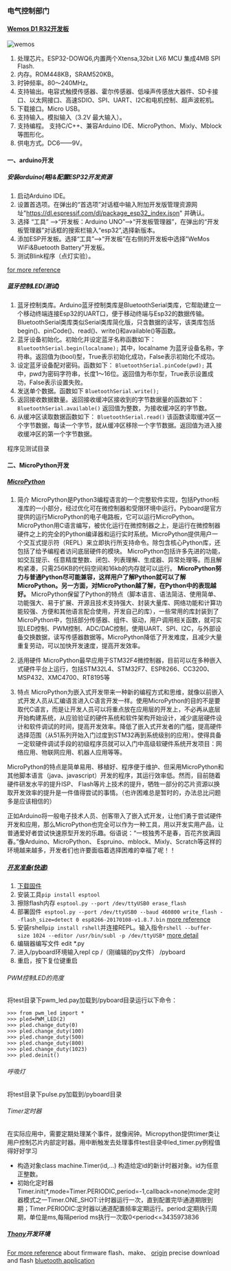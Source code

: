 ### 电气控制部门
#### [Wemos D1 R32开发板](https://docs.platformio.org/en/latest/boards/espressif32/wemos_d1_uno32.html)
![wemos](https://nshopvn.com/wp-content/uploads/2019/03/so-do-chan-arduino-wifi-wemos-d1-r32-esp32-ble-9pcv-1.jpg)

1. 处理芯片。ESP32-DOWQ6,内置两个Xtensa,32bit LX6 MCU 集成4MB SPI Flash.
2. 内存。ROM448KB，SRAM520KB。
3. 时钟频率。80～240MHz。
4. 支持输出。电容式触摸传感器、霍尔传感器、低噪声传感放大器件、SD卡接口、以太网接口、高速SDIO、SPI、UART、I2C和电机控制、超声波舵机。
5. 下载接口。Micro USB。
6. 支持输入。模拟输入（3.2V 最大输入）。
7. 支持编程。 支持C/C++、兼容Arduino IDE、MicroPython、Mixly、Mblock等图形化。
8. 供电方式。DC6——9V。

#### 一、arduino开发
##### 安装arduino(略)&配置ESP32开发资源
1. 启动Arduino IDE。
2. 设置首选项。在弹出的“首选项”对话框中输入附加开发版管理资源网址"https://dl.espressif.com/dl/package_esp32_index.json" 并确认。
3. 选择 “工具” ——>“开发板：Arduino UNO”——>“开发板管理器”，在弹出的“开发板管理器”对话框的搜索栏输入“esp32”,选择新版本。
4. 添加ESP开发板。选择“工具”——>“开发板”在右侧的开发板中选择"WeMos WiFi&Buetooth Battery"开发板。
5. 测试Blink程序（点灯实验）。

[for more reference](https://randomnerdtutorials.com/installing-esp32-arduino-ide-2-0/)
##### 蓝牙控制LED(测试)
1. 蓝牙控制类库。Arduino蓝牙控制类库是BluetoothSerial类库，它帮助建立一个移动终端连接Esp32的UART口，便于移动终端与Esp32的数据传输。BluetoothSerial类库类似Serial类库简化版，只含数据的读写，该类库包括begin()、pinCode()、read()、write()和available()等函数。
2. 蓝牙设备初始化。初始化并设定蓝牙名称函数如下：
`
BluetoothSerial.begin(localname);
`
其中，localname 为蓝牙设备名称，字符串。返回值为(bool)型，True表示初始化成功，False表示初始化不成功。
3. 设定蓝牙设备配对密码。函数如下：
`
BluetoothSerial.pinCode(pwd);
`
其中，pwd为密码字符串，长度1～16位。返回值为布尔型，True表示设置成功，False表示设置失败。
4. 发送单个数据。函数如下
`
BluetoothSerial.write();
`
5. 返回接收数据数量。返回接收缓冲区接收到的字节数据量的函数如下：
`
BluetoothSerial.available()
`
返回值为整数，为接收缓冲区的字节数。
6. 从缓冲区读取数据函数如下：
`
BluetoothSerial.read()
`
该函数读取缓冲区一个字节数据，每读一个字节，就从缓冲区移除一个字节数据。返回值为进入接收缓冲区的第一个字节数据。

程序见测试目录

#### 二、MicroPython开发
##### [MicroPython](https://micropython.org/)
1. 简介
MicroPython是Python3编程语言的一个完整软件实现，包括Python标准库的一小部分，经过优化可在微控制器和受限环境中运行。Pyboard是官方提供的运行MicroPython的电子电路板，它可以运行MicroPython。
MicroPython用C语言编写，被优化运行在微控制器之上，是运行在微控制器硬件之上的完全的Python编译器和运行实时系统。MicroPython提供用户一个交互式提示符（REPL）来立即执行所支持命令。除包含核心Python库，还包括了给予编程者访问底层硬件的模块。
MicroPython包括许多先进的功能，如交互提示、任意精度整数、闭包、列表理解、生成器、异常处理等。而且解构紧凑，只需256KB的代码空间和16kb的内存就可以运行。
**MicroPython努力与普通Python尽可能兼容，这样用户了解Python就可以了解MicroPython。另一方面，对MicroPython越了解，在Python中的表现越好。**
MicroPython保留了Python的特点（脚本语言、语法简洁、使用简单、功能强大、易于扩展、开源且技术支持强大、封装大量库、网络功能和计算功能较强、方便和其他语言配合使用，开发自己的库），一些常用的库封装到了MicroPython中，包括部分传感器、组件、驱动，用户调用相关函数，就可实现LED控制、PWM控制、ADC/DAC控制，使用UART、SPI、I2C，与外部设备交换数据，读写传感器数据等。MicroPython降低了开发难度，且减少大量重复劳动，可以加快开发速度，提高开发效率。

2. 适用硬件
MicroPython最早应用于STM32F4微控制器，目前可以在多种嵌入式硬件平台上运行，包括STM32L4、STM32F7、ESP8266、CC3200、MSP432、XMC4700、RT8195等

3. 特点
MicroPython为嵌入式开发带来一种新的编程方式和思维，就像以前嵌入式开发人员从汇编语言进入C语言开发一样。使用MicroPython的目的不是要取代C语言，而是让开发人员可以将重点放在应用层的开发上，不必再从底层开始构建系统，从应验验证的硬件系统和软件架构开始设计，减少底层硬件设计和软件调试的时间，提高开发效率。降低了嵌入式开发者的门槛，提高硬件选择范围（从51系列开始入门过度到STM32再到系统级别的应用）。使得具备一定软硬件调试手段的初级程序员就可以入门中高级软硬件系统开发项目：网络应用、物联网应用、机器人应用等等。

MicroPython的特点是简单易用、移植好、程序便于维护、但采用MicroPython和其他脚本语言（java、javascript）开发的程序，其运行效率低。然而，目前随着硬件研发水平的提升ISP、 Flash等片上技术的提升，牺牲一部分的芯片资源以换取开发效率的提升是一件值得尝试的事情。（也许困难总是暂时的，办法总比问题多是应该相信的）

正如Arduino将一般电子技术人员、创客带入了嵌入式开发，让他们勇于尝试硬件开发和应用，那么MicroPython也完全可以作为一种工具，用以开发实用产品，让普通爱好者尝试快速原型开发的乐趣。俗语说：“一枝独秀不是春，百花齐放满园春。”像Arduino、MicroPython、 Espruino、mblock、Mixly、Scratch等这样的环境越来越多，开发者们也许要面临着选择困难的幸福了呢！！


##### [开发准备(快速)](https://docs.micropython.org/en/latest/esp8266/quickref.html)
1. [下载固件](https://micropython.org/download/#esp8266)
2. 安装工具`pip install esptool`
3. 擦除flash内存 `esptool.py --port /dev/ttyUSB0 erase_flash`
4. 部署固件` esptool.py --port /dev/ttyUSB0 --baud 460800 write_flash --flash_size=detect 0 esp8266-20170108-v1.8.7.bin` [more reference](https://docs.micropython.org/en/latest/esp8266/tutorial/intro.html#intro)
5. 安装rshell`pip install rshell`并连接REPL。输入指令`rshell --buffer-size 1024 --editor /usr/bin/subl -p /dev/ttyUSB*` [more detail](https://manpages.ubuntu.com/manpages/jammy/en/man1/rshell.1.html)
6. 编辑器编写文件 edit *.py
7. 进入/pyboard环境输入repl cp /（刚编辑的py文件） /pyboard
8. 重启，按下复位键重启

###### PWM控制LED的亮度
将test目录下pwm_led.pay加载到/pyboard目录运行以下命令：
```
>>> from pwm_led import *
>>> pled=PWM_LED(2)
>>> pled.change_duty(0)
>>> pled.change_duty(100)
>>> pled.change_duty(500)
>>> pled.change_duty(800)
>>> pled.change_duty(1023)
>>> pled.deinit()
```
###### 呼吸灯
将test目录下pulse.py加载到/pyboard目录

###### Timer定时器
在实际应用中，需要定期处理某个事件，就像闹钟。Micropython提供timer类让用户控制芯片内部定时器。用中断触发去处理事件test目录中led_timer.py例程值得好好学习
* 构造对象class machine.Timer(id,…) 构造给定id的新计时器对象。id为任意正整数。
* 初始化定时器Timer.init(*,mode=Timer.PERIODIC,period=-1,callback=none)mode:定时器模式之一Timer.ONE_SHOT:计时器运行一次，直到配置完毕通道期限到期；Timer.PERIODIC:定时器以通道配置频率定期运行。period:定期执行周期，单位是ms,每隔period ms执行一次取0<period<=3435973836

##### [Thony](https://thonny.org/)开发环境
[For more reference](https://github.com/micropython/micropython/tree/master/ports/esp32) about firmware flash、make、  [origin](https://micropython.org/download/GENERIC_S3/) precise download and flash  [bluetooth application](https://blog.csdn.net/qq_39784672/article/details/119275695)